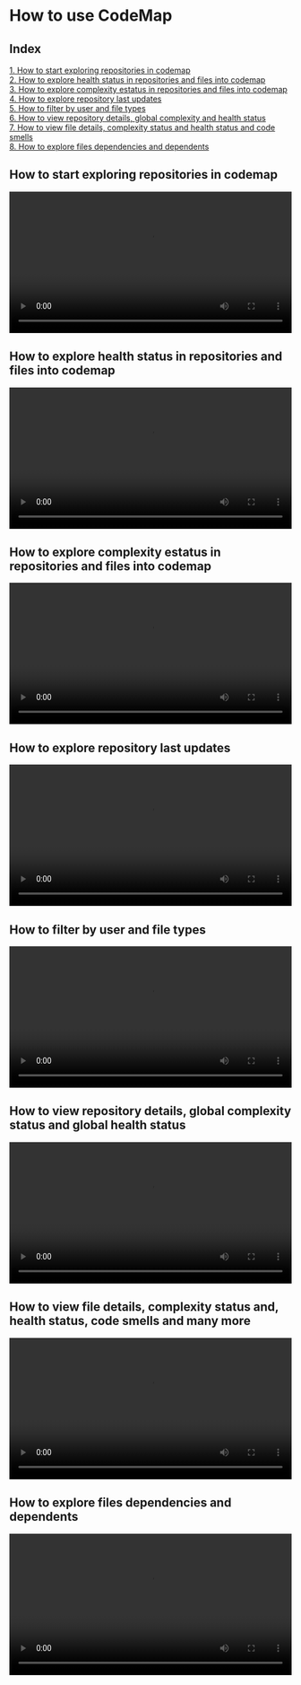 # How to use CodeMap

## Index

[1. How to start exploring repositories in codemap](#how-to-start-exploring-repositories-in-codemap)<br />
[2. How to explore health status in repositories and files into codemap](#how-to-explore-health-status-in-repositories-and-files-into-codemap)<br />
[3. How to explore complexity estatus in repositories and files into codemap](#how-to-explore-complexity-estatus-in-repositories-and-files-into-codemap)<br />
[4. How to explore repository last updates](#how-to-explore-repository-last-updates)<br />
[5. How to filter by user and file types](#how-to-filter-by-user-and-file-types)<br />
[6. How to view repository details, global complexity and health status](#how-to-view-repository-details-global-complexity-status-and-global-health-status)<br />
[7. How to view file details, complexity status and health status and code smells](#how-to-view-file-details-complexity-status-and-health-status-code-smells-and-many-more)<br />
[8. How to explore files dependencies and dependents](#how-to-explore-files-dependencies-and-dependents)


## How to start exploring repositories in codemap

<video controls="controls" src="../videos/code_visualization/codemap_how-to-start.mp4" width="100%"></video>

## How to explore health status in repositories and files into codemap

<video controls="controls" src="../videos/code_visualization/codemap-Health.mp4" width="100%"></video>

## How to explore complexity estatus in repositories and files into codemap

<video controls="controls" src="../videos/code_visualization/codemap-complexity.mp4" width="100%"></video>

## How to explore repository last updates 

<video controls="controls" src="../videos/code_visualization/codemap-updates.mp4" width="100%"></video>

## How to filter by user and file types

<video controls="controls" src="../videos/code_visualization/codemap-filter-user-files.mp4" width="100%"></video>

## How to view repository details, global complexity status and global health status

<video controls="controls" src="../videos/code_visualization/codemap-repositories-detail.mp4" width="100%"></video>

## How to view file details, complexity status and, health status, code smells and many more

<video controls="controls" src="../videos/code_visualization/codemap-file-detail.mp4" width="100%"></video>

## How to explore files dependencies and dependents

<video controls="controls" src="../videos/code_visualization/codemap-dependencies.mp4" width="100%"></video>